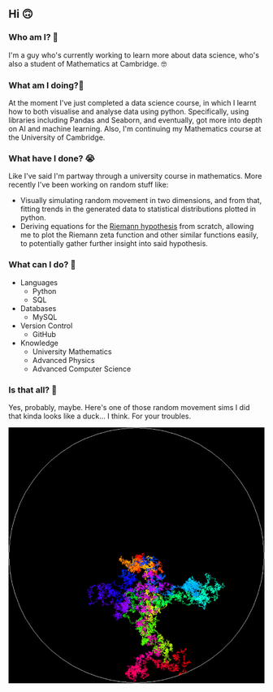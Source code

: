 ## Hi 🙃

### Who am I? 🥸
I'm a guy who's currently working to learn more about data science, who's also a student of Mathematics at Cambridge. 🤓

### What am I doing?🤔
At the moment I've just completed a data science course, in which I learnt how to both visualise and analyse data using python. Specifically, using libraries including Pandas and Seaborn, and eventually, got more into depth on AI and machine learning. Also, I'm continuing my Mathematics course at the University of Cambridge.

### What have I done? 😭
Like I've said I'm partway through a university course in mathematics. More recently I've been working on random stuff like:
* Visually simulating random movement in two dimensions, and from that, fitting trends in the generated data to statistical distributions plotted in python.
* Deriving equations for the [Riemann hypothesis](https://en.wikipedia.org/wiki/Riemann_hypothesis) from scratch, allowing me to plot the Riemann zeta function and other similar functions easily, to potentially gather further insight into said hypothesis.

### What can I do? 🥴
* Languages
  * Python
  * SQL
* Databases
  * MySQL
* Version Control
  * GitHub
* Knowledge
  * University Mathematics
  * Advanced Physics
  * Advanced Computer Science

### Is that all? 🤨
Yes, probably, maybe.
Here's one of those random movement sims I did that kinda looks like a duck... I think. For your troubles.

![Random Duck](Random%20Duck.png)

<!--
**KAWMMIII/KAWMMIII** is a ✨ _special_ ✨ repository because its `README.md` (this file) appears on your GitHub profile.

Here are some ideas to get you started:

- 🔭 I’m currently working on ...
- 🌱 I’m currently learning ...
- 👯 I’m looking to collaborate on ...
- 🤔 I’m looking for help with ...
- 💬 Ask me about ...
- 📫 How to reach me: ...
- 😄 Pronouns: ...
- ⚡ Fun fact: ...
-->
